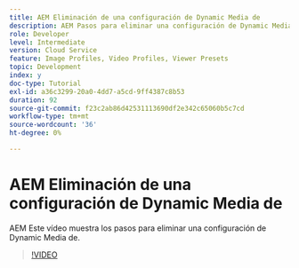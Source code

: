 ```yaml
---
title: AEM Eliminación de una configuración de Dynamic Media de
description: AEM Pasos para eliminar una configuración de Dynamic Media de la configuración de AEM Assets de la.
role: Developer
level: Intermediate
version: Cloud Service
feature: Image Profiles, Video Profiles, Viewer Presets
topic: Development
index: y
doc-type: Tutorial
exl-id: a36c3299-20a0-4dd7-a5cd-9ff4387c8b53
duration: 92
source-git-commit: f23c2ab86d42531113690df2e342c65060b5c7cd
workflow-type: tm+mt
source-wordcount: '36'
ht-degree: 0%

---
```


# AEM Eliminación de una configuración de Dynamic Media de

AEM Este vídeo muestra los pasos para eliminar una configuración de Dynamic Media de.

>[!VIDEO](https://video.tv.adobe.com/v/335363?quality=12&learn=on)
